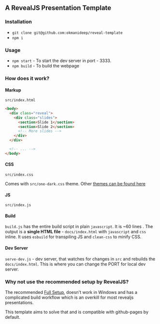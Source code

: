 ## A RevealJS Presentation Template

### Installation
* `git clone git@github.com:okmanideep/reveal-template`
* `npm i`

### Usage
* `npm start` - To start the dev server in port - 3333.
* `npm build` - To build the webpage

### How does it work?
#### Markup
`src/index.html` 
```html
<body>
  <div class="reveal">
    <div class="slides">
      <section>Slide 1</section>
      <section>Slide 2</section>
      <!-- More slides -->
    </div>
  </div>

  <!-- ... -->
</body>
```

#### CSS
`src/index.css`

Comes with `src/one-dark.css` theme. Other [themes can be found here](https://github.com/hakimel/reveal.js/tree/master/dist/theme)

#### JS
`src/index.js`

#### Build
`build.js` has the entire build script in plain `javascript`. It is ~60 lines . The output is a **single HTML file** - `docs/index.html` with `javascript` and `css` inline. It uses `esbuild` for transpiling JS  and `clean-css` to minify CSS.

#### Dev Server
`serve-dev.js` - dev server, that watches for changes in `src` and rebuilds the `docs/index.html`. This is where you can change the PORT for local dev server.

### Why not use the recommended setup by RevealJS?
The recommended [Full Setup](https://revealjs.com/installation/#full-setup), doesn't work in Windows and has a complicated build workflow which is an overkill for most revealjs presentations.

This template aims to solve that and is compatible with github-pages by default.

